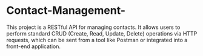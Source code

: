 # Contact-Management-
This project is a RESTful API for managing contacts. It allows users to perform standard CRUD (Create, Read, Update, Delete) operations via HTTP requests, which can be sent from a tool like Postman or integrated into a front-end application.
